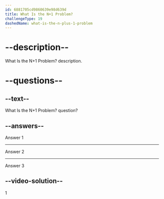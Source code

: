 ```yaml
---
id: 6881705cd9860639e98d639d
title: What Is the N+1 Problem?
challengeType: 19
dashedName: what-is-the-n-plus-1-problem
---
```


# --description--

What Is the N+1 Problem? description.

# --questions--

## --text--

What Is the N+1 Problem? question?

## --answers--

Answer 1

---

Answer 2

---

Answer 3

## --video-solution--

1
